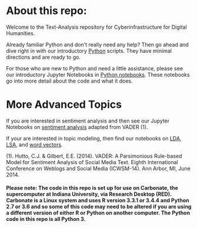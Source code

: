 # About this repo:
Welcome to the Text-Analysis repository for Cyberinfrastructure for Digital Humanities. 

Already familiar Python and don't really need any help? Then go ahead and dive right in with our introductory [Python](https://github.com/cyberdh/Text-Analysis/tree/master/Intro/Python/Py_scripts) scripts. They have minimal directions and are ready to go.

For those who are new to Python and need a little assistance, please see our introductory Jupyter Notebooks in [Python notebooks](https://github.com/cyberdh/Text-Analysis/tree/master/Intro/Python/Py_notebooks). These notebooks go into more detail about the code and what it does.

# More Advanced Topics
If you are interested in sentiment analysis and then see our Jupyter Notebooks on [sentiment analysis](https://github.com/cyberdh/Text-Analysis/tree/master/VADERSentimentAnalysis) adapted from VADER (1). 

If your are interested in topic modeling, then find our notebooks on [LDA](https://github.com/cyberdh/Text-Analysis/tree/master/TopicModeling/LDA), [LSA](https://github.com/cyberdh/Text-Analysis/tree/master/TopicModeling/LSA), and [word vectors](https://github.com/cyberdh/Text-Analysis/tree/master/TopicModeling/Word2Vec). 

(1). Hutto, C.J. & Gilbert, E.E. (2014). VADER: A Parsimonious Rule-based Model for Sentiment Analysis of Social Media Text. Eighth International Conference on Weblogs and Social Media (ICWSM-14). Ann Arbor, MI, June 2014.

#### Please note: The code in this repo is set up for use on Carbonate, the supercomputer at Indiana University, via Research Desktop (RED). Carbonate is a Linux system and uses R version 3.3.1 or 3.4.4 and Python 2.7 or 3.6 and so some of this code may need to be altered if you are using a different version of either R or Python on another computer. The Python code in this repo is all Python 3.
